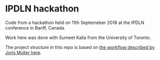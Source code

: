 # IPDLN hackathon

Code from a hackathon held on 11th Septemeber 2018 at the IPDLN conference in Banff, Canada. 

Work here was done with Sumeet Kalia from the University of Toronto. 

The project structure in this repo is based on [the workflow described by Joris Muller here](http://blog.jom.link/implementation_basic_reproductible_workflow.html).
